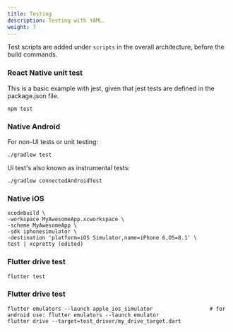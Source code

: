 ```yaml
---
title: Testing
description: Testing with YAML.
weight: 7
---
```


Test scripts are added under `scripts` in the overall architecture, before the build commands.

### React Native unit test

This is a basic example with jest, given that jest tests are defined in the package.json file.

    npm test

### Native Android

For non-UI tests or unit testing:

    ./gradlew test

Ui test's also known as instrumental tests:

    ./gradlew connectedAndroidTest

### Native iOS

    xcodebuild \
    -workspace MyAwesomeApp.xcworkspace \
    -scheme MyAwesomeApp \
    -sdk iphonesimulator \
    -destination 'platform=iOS Simulator,name=iPhone 6,OS=8.1' \
    test | xcpretty (edited) 

### Flutter drive test
    flutter test

### Flutter drive test

    flutter emulators --launch apple_ios_simulator                  # for android use: flutter emulators --launch emulator
    flutter drive --target=test_driver/my_drive_target.dart
